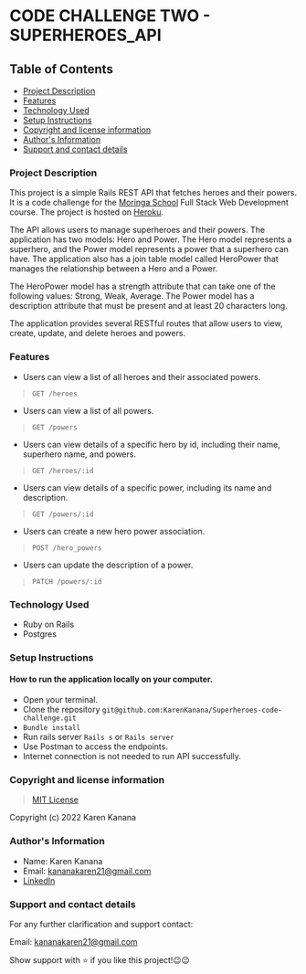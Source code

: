 # CODE CHALLENGE TWO - SUPERHEROES_API

## Table of Contents
- [Project Description](#project-description)
- [Features](#features)
- [Technology Used](#technology-used)
- [Setup Instructions](#setup-instructions)
- [Copyright and license information](#copyright-and-license-information)
- [Author's Information](#authors-information)
- [Support and contact details](#support-and-contact-details)


### Project Description
This project is a simple Rails REST API that fetches heroes and their powers. It is a code challenge for the [Moringa School](https://moringaschool.com/) Full Stack Web Development course. The project is hosted on [Heroku](#).

The API allows users to manage superheroes and their powers. The application has two models: Hero and Power. The Hero model represents a superhero, and the Power model represents a power that a superhero can have. The application also has a join table model called HeroPower that manages the relationship between a Hero and a Power.

The HeroPower model has a strength attribute that can take one of the following values: Strong, Weak, Average. The Power model has a description attribute that must be present and at least 20 characters long.

The application provides several RESTful routes that allow users to view, create, update, and delete heroes and powers.

### Features
- Users can view a list of all heroes and their associated powers.
> `GET /heroes`
- Users can view a list of all powers.
> `GET /powers`
- Users can view details of a specific hero by id, including their name, superhero name, and powers.
> `GET /heroes/:id`
- Users can view details of a specific power, including its name and description.
> `GET /powers/:id`
- Users can create a new hero power association.
> `POST /hero_powers`
- Users can update the description of a power.
> `PATCH /powers/:id`


### Technology Used
- Ruby on Rails
- Postgres



### Setup Instructions

#### How to run the application locally on your computer.
- Open your terminal.
- Clone the repository `git@github.com:KarenKanana/Superheroes-code-challenge.git`
- `Bundle install`
- Run rails server `Rails s` or `Rails server`
- Use Postman to access the endpoints. 
- Internet connection is not needed to run API successfully.


### Copyright and license information
> [MIT License](https://github.com/KarenKanana/Superheroes-code-challenge/blob/master/License)

Copyright (c) 2022 Karen Kanana


### Author's Information
- Name: Karen Kanana 
- Email: kananakaren21@gmail.com
- [LinkedIn](https://www.linkedin.com/in/karen-kanana-4b8a78205/)



### Support and contact details
For any further clarification and support contact:

Email: kananakaren21@gmail.com

Show support with ⭐️ if you like this project!:wink::wink:

